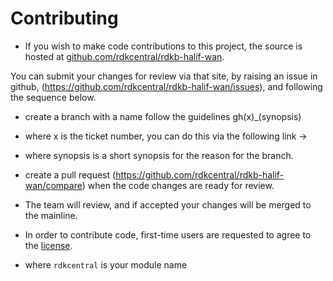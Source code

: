 # Contributing

- If you wish to make code contributions to this project, the source is hosted at [github.com/rdkcentral/rdkb-halif-wan](https://github.com/rdkcentral/rdkb-halif-wan).

You can submit your changes for review via that site, by raising an issue in github, (https://github.com/rdkcentral/rdkb-halif-wan/issues), and following the sequence below.

- create a branch with a name follow the guidelines gh(x)_(synopsis)
- where x is the ticket number, you can do this via the following link -> 
- where synopsis is a short synopsis for the reason for the branch.
- create a pull request (https://github.com/rdkcentral/rdkb-halif-wan/compare) when the code changes are ready for review.
- The team will review, and if accepted your changes will be merged to the mainline.

- In order to contribute code, first-time users are requested to agree to the [license](https://wiki.rdkcentral.com/signup.action).

- where `rdkcentral` is your module name
